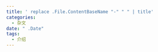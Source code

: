 ```yaml
---
title: ' replace .File.ContentBaseName "-" " " | title'
categories:
  - 杂文
date: " .Date"
tags:
  - 介绍
---
```

